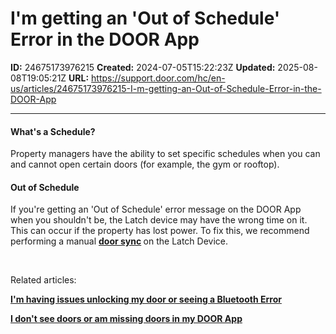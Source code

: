 # I'm getting an 'Out of Schedule' Error in the DOOR App

**ID:** 24675173976215
**Created:** 2024-07-05T15:22:23Z
**Updated:** 2025-08-08T19:05:21Z
**URL:** https://support.door.com/hc/en-us/articles/24675173976215-I-m-getting-an-Out-of-Schedule-Error-in-the-DOOR-App

---

<h4 id="h_01K25H4WWGAG1A3699VVZAF76V"><span class="wysiwyg-font-size-large">What's a Schedule?</span></h4>
<p>Property managers have the ability to set specific schedules when you can and cannot open certain doors (for example, the gym or rooftop).</p>
<h4 id="h_01K25H50HEBH91CXCXNA3NYC3R"><span class="wysiwyg-font-size-large">Out of Schedule</span></h4>
<p>If you're getting an 'Out of Schedule' error message on the DOOR App when you shouldn't be, the Latch device may have the wrong time on it. This can occur if the property has lost power. To fix this, we recommend performing a manual <strong><span class="wysiwyg-underline"><a href="https://support.door.com/hc/en-us/articles/24658744817303-How-to-perform-a-Door-Update">door sync</a></span> </strong>on the Latch Device.</p>
<p> </p>
<p>Related articles:</p>
<p><strong><span class="wysiwyg-underline"><a href="https://support.door.com/hc/en-us/articles/24675503725975-I-m-having-issues-unlocking-my-door-or-seeing-a-Bluetooth-Error">I'm having issues unlocking my door or seeing a Bluetooth Error</a></span></strong></p>
<p><strong><span class="wysiwyg-underline"><a href="https://support.door.com/hc/en-us/articles/24675202206487-I-don-t-see-doors-or-am-missing-doors-in-my-Door-App">I don't see doors or am missing doors in my DOOR App</a></span></strong></p>
